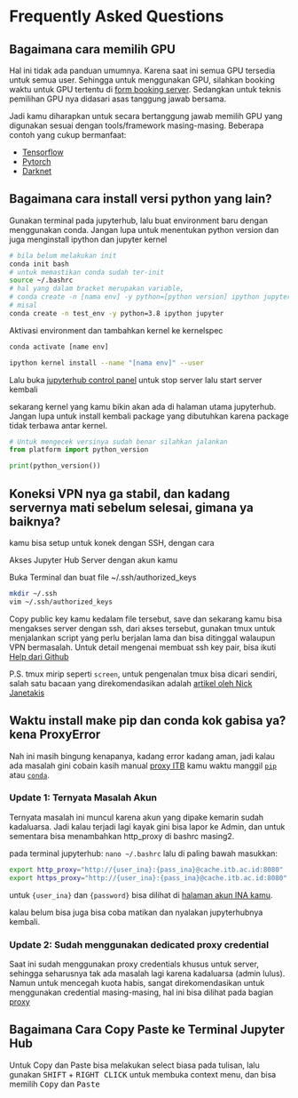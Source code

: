 # Frequently Asked Questions

## Bagaimana cara memilih GPU

Hal ini tidak ada panduan umumnya. Karena saat ini semua GPU tersedia untuk semua user. Sehingga untuk menggunakan GPU, silahkan booking waktu untuk GPU tertentu di [form booking server](https://docs.google.com/spreadsheets/d/1abFMd7kmAc2AeMesAhmw1Of0ukaGwSNNUB3BTQ_Zz6I/edit?usp=sharing). Sedangkan untuk teknis pemilihan GPU nya didasari asas tanggung jawab bersama.

Jadi kamu diharapkan untuk secara bertanggung jawab memilih GPU yang digunakan sesuai dengan tools/framework masing-masing. Beberapa contoh yang cukup bermanfaat:
- [Tensorflow](https://stackoverflow.com/questions/40069883/how-to-set-specific-gpu-in-tensorflow)
- [Pytorch](https://discuss.pytorch.org/t/how-to-change-the-default-device-of-gpu-device-ids-0/1041/8)
- [Darknet](https://github.com/pjreddie/darknet/issues/291)

## Bagaimana cara install versi python yang lain?

Gunakan terminal pada jupyterhub, lalu buat environment baru dengan menggunakan conda. Jangan lupa untuk menentukan python version dan juga menginstall ipython dan jupyter kernel
``` bash
# bila belum melakukan init
conda init bash 
# untuk memastikan conda sudah ter-init
source ~/.bashrc
# hal yang dalam bracket merupakan variable, 
# conda create -n [nama env] -y python=[python version] ipython jupyter
# misal
conda create -n test_env -y python=3.8 ipython jupyter
```

Aktivasi environment dan tambahkan kernel ke kernelspec
``` bash
conda activate [name env]

ipython kernel install --name "[nama env]" --user
```

Lalu buka [jupyterhub control panel](http://167.205.32.108/hub/home) untuk stop server lalu start server kembali

sekarang kernel yang kamu bikin akan ada di halaman utama jupyterhub. Jangan lupa untuk install kembali package yang dibutuhkan karena package tidak terbawa antar kernel.
``` python
# Untuk mengecek versinya sudah benar silahkan jalankan
from platform import python_version

print(python_version())
```

## Koneksi VPN nya ga stabil, dan kadang servernya mati sebelum selesai, gimana ya baiknya?

kamu bisa setup untuk konek dengan SSH, dengan cara

Akses Jupyter Hub Server dengan akun kamu

Buka Terminal dan buat file ~/.ssh/authorized_keys

```bash
mkdir ~/.ssh
vim ~/.ssh/authorized_keys
```

Copy public key kamu kedalam file tersebut, save dan sekarang kamu bisa mengakses server dengan ssh, dari akses tersebut, gunakan tmux untuk menjalankan script yang perlu berjalan lama dan bisa ditinggal walaupun VPN bermasalah. Untuk detail mengenai membuat ssh key pair, bisa ikuti [Help dari Github](https://docs.github.com/en/github/authenticating-to-github/connecting-to-github-with-ssh/generating-a-new-ssh-key-and-adding-it-to-the-ssh-agent)

P.S. tmux mirip seperti `screen`, untuk pengenalan tmux bisa dicari sendiri, salah satu bacaan yang direkomendasikan adalah [artikel oleh Nick Janetakis](https://nickjanetakis.com/blog/who-else-wants-to-boost-their-productivity-with-tmux)

## Waktu install make pip dan conda kok gabisa ya? kena ProxyError

Nah ini masih bingung kenapanya, kadang error kadang aman, jadi kalau ada masalah gini cobain kasih manual [proxy ITB](https://ditsti.itb.ac.id/en/proxy-internet-itb/) kamu waktu manggil [`pip`](https://leifengblog.net/blog/how-to-use-pip-behind-a-proxy/) atau [`conda`](https://docs.anaconda.com/anaconda/user-guide/tasks/proxy/). 

### Update 1: Ternyata Masalah Akun

Ternyata masalah ini muncul karena akun yang dipake kemarin sudah kadaluarsa. Jadi kalau terjadi lagi kayak gini bisa lapor ke Admin, dan untuk sementara bisa menambahkan http_proxy di bashrc masing2.

pada terminal jupyterhub: `nano ~/.bashrc` lalu di paling bawah masukkan:
```bash
export http_proxy="http://{user_ina}:{pass_ina}@cache.itb.ac.id:8080"
export https_proxy="http://{user_ina}:{pass_ina}@cache.itb.ac.id:8080"
```

untuk `{user_ina}` dan `{password}` bisa dilihat di [halaman akun INA kamu](https://ditsti.itb.ac.id/nic/manajemen_akun/informasi_password_proxy).

kalau belum bisa juga bisa coba matikan dan nyalakan jupyterhubnya kembali.

### Update 2: Sudah menggunakan dedicated proxy credential

Saat ini sudah menggunakan proxy credentials khusus untuk server, sehingga seharusnya tak ada masalah lagi karena kadaluarsa (admin lulus). Namun untuk mencegah kuota habis, sangat direkomendasikan untuk menggunakan credential masing-masing, hal ini bisa dilihat pada bagian [proxy](https://github.com/server-if/server-if.github.io/issues/4)

## Bagaimana Cara Copy Paste ke Terminal Jupyter Hub

Untuk Copy dan Paste bisa melakukan select biasa pada tulisan, lalu gunakan <kbd>SHIFT</kbd> + <kbd>RIGHT CLICK</kbd> untuk membuka context menu, dan bisa memilih <kbd>Copy</kbd> dan <kbd>Paste</kbd>


